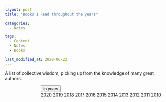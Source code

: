 ```yaml
---
layout: post
title: "Books I Read throughout the years"

categories:
  - Notes

tags:
  - Content
  - Notes
  - Books

last_modified_at: 2020-06-22
---
```


<p class="message">
  A list of collective wisdom, picking up from the knowledge of many great authors.
          </p>

<div class="dropdown" style="float:right;">
  <button class="dropbtn">In years</button>
  <div class="dropdown-content">
    <a href="#2020">2020</a>
    <a href="#2019">2019</a>
    <a href="#2018">2018</a>
    <a href="#2017">2017</a>
    <a href="#2016">2016</a>
    <a href="#2015">2015</a>
    <a href="#2014">2014</a>
    <a href="#2013">2013</a>
    <a href="#2012">2012</a>
    <a href="#2011">2011</a>
    <a href="#2010">2010</a>
  </div>
</div>




